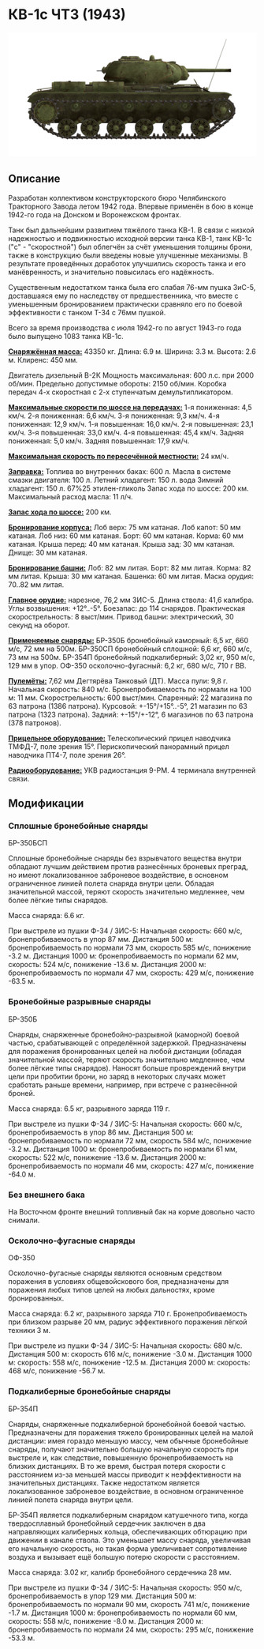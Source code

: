 # КВ-1с ЧТЗ (1943)

![_kv1s](../images/_kv1s.png)

## Описание

Разработан коллективом конструкторского бюро Челябинского Тракторного Завода летом 1942 года. Впервые применён в бою в конце 1942-го года на Донском и Воронежском фронтах.

Танк был дальнейшим развитием тяжёлого танка КВ-1. В связи с низкой надежностью и подвижностью исходной версии танка КВ-1, танк КВ-1с ("с" - "скоростной") был облегчён за счёт уменьшения толщины брони, также в конструкцию были введены новые улучшенные механизмы. В результате проведённых доработок улучшились скорость танка и его манёвренность, и значительно повысилась его надёжность.

Существенным недостатком танка была его слабая 76-мм пушка ЗиС-5, доставшаяся ему по наследству от предшественника, что вместе с уменьшенным бронированием практически сравняло его по боевой эффективности с танком Т-34 с 76мм пушкой.

Всего за время производства с июля 1942-го по август 1943-го года было выпущено 1083 танка КВ-1с.

<b><u>Снаряжённая масса:</u></b> 43350 кг.
Длина: 6.9 м.
Ширина: 3.3 м.
Высота: 2.6 м.
Клиренс: 450 мм.

Двигатель дизельный В-2К
Мощность максимальная: 600 л.с. при 2000 об/мин.
Предельно допустимые обороты: 2150 об/мин.
Коробка передач 4-х скоростная с 2-х ступенчатым демультипликатором.

<b><u>Максимальные скорости по шоссе на передачах:</u></b>
1-я пониженная: 4,5 км/ч.
2-я пониженная: 6,6 км/ч.
3-я пониженная: 9,3 км/ч.
4-я пониженная: 12,9 км/ч.
1-я повышенная: 16,0 км/ч.
2-я повышенная: 23,1 км/ч.
3-я повышенная: 33,0 км/ч.
4-я повышенная: 45,4 км/ч.
Задняя пониженная: 5,0 км/ч.
Задняя повышенная: 17,9 км/ч.

<b><u>Максимальная скорость по пересечённой местности:</u></b> 24 км/ч.

<b><u>Заправка:</u></b>
Топлива во внутренних баках: 600 л.
Масла в системе смазки двигателя: 100 л.
Летний хладагент: 150 л. вода
Зимний хладагент: 150 л. 67%25 этилен-гликоль
Запас хода по шоссе: 200 км.
Максимальный расход масла: 11 л/ч.

<b><u>Запас хода по шоссе:</u></b> 200 км.

<b><u>Бронирование корпуса:</u></b>
Лоб верх: 75 мм катаная.
Лоб капот: 50 мм катаная.
Лоб низ: 60 мм катаная.
Борт: 60 мм катаная.
Корма: 60 мм катаная.
Крыша перед: 40 мм катаная.
Крыша зад: 30 мм катаная.
Днище: 30 мм катаная.

<b><u>Бронирование башни:</u></b>
Лоб: 82 мм литая.
Борт: 82 мм литая.
Корма: 82 мм литая.
Крыша: 30 мм катаная.
Башенка: 60 мм литая.
Маска орудия: 70..82 мм литая.

<b><u>Главное орудие:</u></b> нарезное, 76,2 мм ЗИС-5.
Длина ствола: 41,6 калибра.
Углы возвышения: +12°..-5°.
Боезапас: до 114 снарядов.
Практическая скорострельность: 8 выст/мин.
Привод башни: электрический, 30 секунд на оборот.

<b><u>Применяемые снаряды:</u></b>
БР-350Б бронебойный каморный: 6,5 кг, 660 м/с, 72 мм на 500м.
БР-350СП бронебойный сплошной: 6,6 кг, 660 м/с, 73 мм на 500м.
БР-354П бронебойный подкалиберный: 3,02 кг, 950 м/с, 129 мм в упор.
ОФ-350 осколочно-фугасный: 6,2 кг, 680 м/с, 710 г ВВ.

<b><u>Пулемёты:</u></b> 7,62 мм Дегтярёва Танковый (ДТ).
Масса пули: 9,8 г.
Начальная скорость: 840 м/с.
Бронепробиваемость по нормали на 100 м: 11 мм.
Скорострельность: 600 выст/мин.
Спаренный: 22 магазина по 63 патрона (1386 патрона).
Курсовой: +-15°/+15°..-5°, 21 магазин по 63 патрона (1323 патрона).
Задний: +-15°/+-12°, 6 магазинов по 63 патрона (378 патронов).

<b><u>Прицельное оборудование:</u></b>
Телескопический прицел наводчика ТМФД-7, поле зрения 15°.
Перископический панорамный прицел наводчика ПТ4-7, поле зрения 26°.

<b><u>Радиооборудование:</u></b>
УКВ радиостанция 9-РМ.
4 терминала внутренней связи.

## Модификации

### Сплошные бронебойные снаряды

БР-350БСП

Сплошные бронебойные снаряды без взрывчатого вещества внутри обладают лучшим действием против разнесённых броневых преград, но имеют локализованное заброневое воздействие, в основном ограниченное линией полета снаряда внутри цели. Обладая значительной массой, теряют скорость значительно медленнее, чем более лёгкие типы снарядов.

Масса снаряда: 6.6 кг.

При выстреле из пушки Ф-34 / ЗИС-5:
Начальная скорость: 660 м/с, бронепробиваемость в упор 87 мм.
Дистанция 500 м: бронепробиваемость по нормали 73 мм, скорость 585 м/с, понижение -3.2 м.
Дистанция 1000 м: бронепробиваемость по нормали 62 мм, скорость: 524 м/с, понижение -13.6 м.
Дистанция 2000 м: бронепробиваемость по нормали 47 мм, скорость: 429 м/с, понижение -63.5 м.
### Бронебойные разрывные снаряды

БР-350Б

Снаряды, снаряженные бронебойно-разрывной (каморной) боевой частью, срабатывающей с определённой задержкой.
Предназначены для поражения бронированных целей на любой дистанции (обладая значительной массой, теряют скорость значительно медленнее, чем более лёгкие типы снарядов). Наносят больше провреждений внутри цели при пробитии брони, но заряд в некоторых случаях может сработать раньше времени, например, при встрече с разнесённой броней.

Масса снаряда: 6.5 кг, разрывного заряда 119 г.

При выстреле из пушки Ф-34 / ЗИС-5:
Начальная скорость: 660 м/с, бронепробиваемость в упор 86 мм.
Дистанция 500 м: бронепробиваемость по нормали 72 мм, скорость 584 м/с, понижение -3.2 м.
Дистанция 1000 м: бронепробиваемость по нормали 61 мм, скорость: 522 м/с, понижение -13.6 м.
Дистанция 2000 м: бронепробиваемость по нормали 46 мм, скорость: 427 м/с, понижение -64.0 м.
### Без внешнего бака

На Восточном фронте внешний топливный бак на корме довольно часто снимали.
### Осколочно-фугасные снаряды

ОФ-350

Осколочно-фугасные снаряды являются основным средством поражения в условиях общевойскового боя, предназначены для поражения любых типов целей на любых дальностях, кроме бронированных.

Масса снаряда: 6.2 кг, разрывного заряда 710 г.
Бронепробиваемость при близком разрыве 20 мм, радиус эффективного поражения лёгкой техники 3 м.

При выстреле из пушки Ф-34 / ЗИС-5:
Начальная скорость: 680 м/с.
Дистанция 500 м: скорость 616 м/с, понижение -3.0 м.
Дистанция 1000 м: скорость: 558 м/с, понижение -12.5 м.
Дистанция 2000 м: скорость: 468 м/с, понижение -56.7 м.
### Подкалиберные бронебойные снаряды

БР-354П

Снаряды, снаряженные подкалиберной бронебойной боевой частью. Предназначены для поражения тяжело бронированных целей на малой дистанции: имея гораздо меньшую массу, чем обычные бронебойные снаряды, получают значительно большую начальную скорость при выстреле и, как следствие, повышенную бронепробиваемость на близких дистанциях. В то же время, быстрая потеря скорости с расстоянием из-за меньшей массы приводит к неэффективности на значительных дистанциях. Также недостатком является локализованное заброневое воздействие, в основном ограниченное линией полета снаряда внутри цели.

БР-354П является подкалиберным снарядом катушечного типа, когда твердосплавный бронебойный сердечник заключен в два направляющих калиберных кольца, обеспечивающих обтюрацию при движении в канале ствола. Это уменьшает массу снаряда, увеличивая его начальную скорость, но такая форма увеличивает сопротивление воздуха и вызывает ещё большую потерю скорости с расстоянием.

Масса снаряда: 3.02 кг, калибр бронебойного сердечника 28 мм.

При выстреле из пушки Ф-34 / ЗИС-5:
Начальная скорость: 950 м/с, бронепробиваемость в упор 129 мм.
Дистанция 500 м: бронепробиваемость по нормали 90 мм, скорость 741 м/с, понижение -1.7 м.
Дистанция 1000 м: бронепробиваемость по нормали 60 мм, скорость: 558 м/с, понижение -8.0 м.
Дистанция 2000 м: бронепробиваемость по нормали 24 мм, скорость: 295 м/с, понижение -53.3 м.